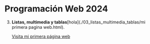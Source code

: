 # Programación Web 2024

3. **Listas, multimedia y tablas**[hola](./03_listas_multimedia_tablas/mi primera pagina web.html).


   [Visita mi primera página web](./03_listas_multimedia_tablas/mi%20primera%20pagina%20web.html)

